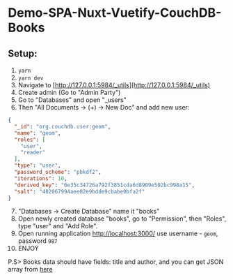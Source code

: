 # Demo-SPA-Nuxt-Vuetify-CouchDB-Books

## Setup:
1. `yarn`
2. `yarn dev`
3. Navigate to [http://127.0.0.1:5984/_utils](http://127.0.0.1:5984/_utils)
4. Create admin (Go to "Admin Party")
5. Go to "Databases" and open "_users"
6. Then "All Documents -> (+) -> New Doc" and add new user:
```json
{
  "_id": "org.couchdb.user:geom",
  "name": "geom",
  "roles": [
    "user",
    "reader"
  ],
  "type": "user",
  "password_scheme": "pbkdf2",
  "iterations": 10,
  "derived_key": "6e35c34726a792f3851cda6d8909e502bc998a15",
  "salt": "482067994aee02e9bdde9cbabe0bfa2f"
}
```
7. "Databases -> Create Database" name it "books"
8. Open newly created database "books", go to "Permission", then "Roles", type "user" and "Add Role". 
9. Open running application [http://localhost:3000/](http://localhost:3000/) use username - `geom`, password `987`
10. ENJOY

P.S> Books data should have fields: title and author, and you can get JSON array from [here](https://github.com/benoitvallon/100-best-books/blob/master/books.json)  
